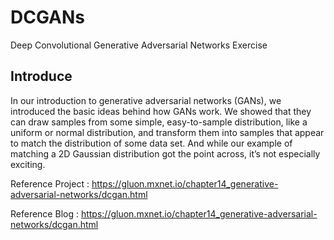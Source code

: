 # DCGANs
Deep Convolutional Generative Adversarial Networks Exercise

## Introduce
In our introduction to generative adversarial networks (GANs), we introduced the basic ideas behind how GANs work. We showed that they can draw samples from some simple, easy-to-sample distribution, like a uniform or normal distribution, and transform them into samples that appear to match the distribution of some data set. And while our example of matching a 2D Gaussian distribution got the point across, it’s not especially exciting.

Reference Project : https://gluon.mxnet.io/chapter14_generative-adversarial-networks/dcgan.html

Reference Blog : https://gluon.mxnet.io/chapter14_generative-adversarial-networks/dcgan.html

